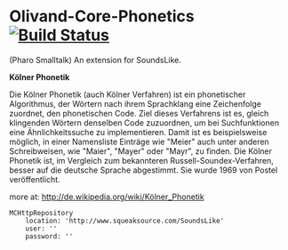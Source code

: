 # Olivand-Core-Phonetics  [![Build Status](https://secure.travis-ci.org/Fulnir/Olivand-Core-Phonetics.png)](https://www.travis-ci.org/Fulnir/Olivand-Core-Phonetics)


(Pharo Smalltalk) An extension for SoundsLike.

**Kölner Phonetik**

Die Kölner Phonetik (auch Kölner Verfahren) ist ein phonetischer Algorithmus, der Wörtern 
nach ihrem Sprachklang eine Zeichenfolge zuordnet, den phonetischen Code. Ziel dieses 
Verfahrens ist es, gleich klingenden Wörtern denselben Code zuzuordnen, um bei 
Suchfunktionen eine Ähnlichkeitssuche zu implementieren. Damit ist es beispielsweise 
möglich, in einer Namensliste Einträge wie "Meier" auch unter anderen Schreibweisen, 
wie "Maier", "Mayer" oder "Mayr", zu finden. Die Kölner Phonetik ist, im Vergleich zum 
bekannteren Russell-Soundex-Verfahren, besser auf die deutsche Sprache abgestimmt. 
Sie wurde 1969 von Postel veröffentlicht.

more at: http://de.wikipedia.org/wiki/Kölner_Phonetik

```Smalltalk
MCHttpRepository
	location: 'http://www.squeaksource.com/SoundsLike'
	user: ''
	password: ''
```
